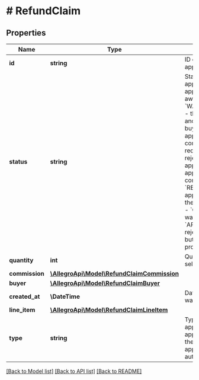 # # RefundClaim

## Properties

Name | Type | Description | Notes
------------ | ------------- | ------------- | -------------
**id** | **string** | ID of the returned refund application. | [optional]
**status** | **string** | Status of the returned refund application. - &#x60;IN_PROGRESS&#x60; - the application is being processed or awaits user or admin action. - &#x60;WAITING_FOR_PAYMENT_REFUND&#x60; - the application is being processed and awaits payment refund to buyer. - &#x60;GRANTED&#x60; - the application was accepted and a commission refund was granted as requested,   or the application was rejected and the seller successfully appealed.  - &#x60;REJECTED&#x60; - the application was rejected and no commission was refunded. - &#x60;REJECTED_AFTER_APPEAL&#x60; - the application was initially rejected and the seller unsuccessfully appealed. - &#x60;CANCELLED&#x60; - the application was cancelled by the seller. - &#x60;APPEALED&#x60; - the application was rejected and the seller appealed, but the appeal has not yet finished processing. | [optional]
**quantity** | **int** | Quantity of product for which the seller filed the refund application. | [optional]
**commission** | [**\AllegroApi\Model\RefundClaimCommission**](RefundClaimCommission.md) |  | [optional]
**buyer** | [**\AllegroApi\Model\RefundClaimBuyer**](RefundClaimBuyer.md) |  | [optional]
**created_at** | **\DateTime** | Date when the refund application was created. | [optional]
**line_item** | [**\AllegroApi\Model\RefundClaimLineItem**](RefundClaimLineItem.md) |  | [optional]
**type** | **string** | Type of commission refund application. - &#x60;MANUAL&#x60; - the application was created manually by the seller. - &#x60;AUTOMATIC&#x60; - the application was created automatically. | [optional]

[[Back to Model list]](../../README.md#models) [[Back to API list]](../../README.md#endpoints) [[Back to README]](../../README.md)
